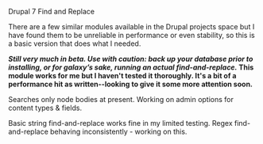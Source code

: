 <p>Drupal 7 Find and Replace</p>

<p>There are a few similar modules available in the Drupal projects space but I have found them to be 
unreliable in performance or even stability, so this is a basic version that does what I needed.</p>

<p><strong><em>Still very much in beta. Use with caution: back up your database prior to 
installing, or for galaxy&#8217;s sake, running an actual find-and-replace.</em> This module works
for me but I haven't tested it thoroughly. It's a bit of a performance hit as written--looking
to give it some more attention soon.</strong></p>

<p>Searches only node bodies at present. Working on admin options for content types &amp; fields.</p>

<p>Basic string find-and-replace works fine in my limited testing.
Regex find-and-replace behaving inconsistently - working on this.</p>
